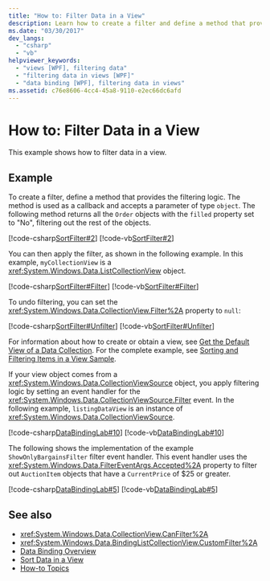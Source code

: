 ```yaml
---
title: "How to: Filter Data in a View"
description: Learn how to create a filter and define a method that provides filtering logic to filter data in a view.
ms.date: "03/30/2017"
dev_langs: 
  - "csharp"
  - "vb"
helpviewer_keywords: 
  - "views [WPF], filtering data"
  - "filtering data in views [WPF]"
  - "data binding [WPF], filtering data in views"
ms.assetid: c76e8606-4cc4-45a8-9110-e2ec66dc6afd
---
```

# How to: Filter Data in a View

This example shows how to filter data in a view.  
  
## Example  

 To create a filter, define a method that provides the filtering logic. The method is used as a callback and accepts a parameter of type `object`. The following method returns all the `Order` objects with the `filled` property set to "No", filtering out the rest of the objects.  
  
 [!code-csharp[SortFilter#2](~/samples/snippets/csharp/VS_Snippets_Wpf/SortFilter/CSharp/Page1.xaml.cs#2)]
 [!code-vb[SortFilter#2](~/samples/snippets/visualbasic/VS_Snippets_Wpf/SortFilter/VisualBasic/Page1.xaml.vb#2)]  
  
 You can then apply the filter, as shown in the following example. In this example, `myCollectionView` is a <xref:System.Windows.Data.ListCollectionView> object.  
  
 [!code-csharp[SortFilter#Filter](~/samples/snippets/csharp/VS_Snippets_Wpf/SortFilter/CSharp/Page1.xaml.cs#filter)]
 [!code-vb[SortFilter#Filter](~/samples/snippets/visualbasic/VS_Snippets_Wpf/SortFilter/VisualBasic/Page1.xaml.vb#filter)]  
  
 To undo filtering, you can set the <xref:System.Windows.Data.CollectionView.Filter%2A> property to `null`:  
  
 [!code-csharp[SortFilter#Unfilter](~/samples/snippets/csharp/VS_Snippets_Wpf/SortFilter/CSharp/Page1.xaml.cs#unfilter)]
 [!code-vb[SortFilter#Unfilter](~/samples/snippets/visualbasic/VS_Snippets_Wpf/SortFilter/VisualBasic/Page1.xaml.vb#unfilter)]  
  
 For information about how to create or obtain a view, see [Get the Default View of a Data Collection](how-to-get-the-default-view-of-a-data-collection.md). For the complete example, see [Sorting and Filtering Items in a View Sample](https://github.com/Microsoft/WPF-Samples/tree/master/Data%20Binding/SortFilter).  
  
 If your view object comes from a <xref:System.Windows.Data.CollectionViewSource> object, you apply filtering logic by setting an event handler for the <xref:System.Windows.Data.CollectionViewSource.Filter> event. In the following example, `listingDataView` is an instance of <xref:System.Windows.Data.CollectionViewSource>.  
  
 [!code-csharp[DataBindingLab#10](~/samples/snippets/csharp/VS_Snippets_Wpf/DataBindingLab/CSharp/MainWindow.xaml.cs#10)]
 [!code-vb[DataBindingLab#10](~/samples/snippets/visualbasic/VS_Snippets_Wpf/DataBindingLab/VisualBasic/MainWindow.xaml.vb#10)]  
  
 The following shows the implementation of the example `ShowOnlyBargainsFilter` filter event handler. This event handler uses the <xref:System.Windows.Data.FilterEventArgs.Accepted%2A> property to filter out `AuctionItem` objects that have a `CurrentPrice` of $25 or greater.  
  
 [!code-csharp[DataBindingLab#5](~/samples/snippets/csharp/VS_Snippets_Wpf/DataBindingLab/CSharp/MainWindow.xaml.cs#5)]
 [!code-vb[DataBindingLab#5](~/samples/snippets/visualbasic/VS_Snippets_Wpf/DataBindingLab/VisualBasic/MainWindow.xaml.vb#5)]  
  
## See also

- <xref:System.Windows.Data.CollectionView.CanFilter%2A>
- <xref:System.Windows.Data.BindingListCollectionView.CustomFilter%2A>
- [Data Binding Overview](data-binding-overview.md)
- [Sort Data in a View](how-to-sort-data-in-a-view.md)
- [How-to Topics](data-binding-how-to-topics.md)

